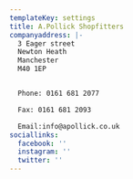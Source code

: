 ```yaml
---
templateKey: settings
title: A.Pollick Shopfitters
companyaddress: |-
  3 Eager street  
  Newton Heath  
  Manchester  
  M40 1EP  


  Phone: 0161 681 2077

  Fax: 0161 681 2093

  Email:info@apollick.co.uk
sociallinks:
  facebook: ''
  instagram: ''
  twitter: ''
---
```


